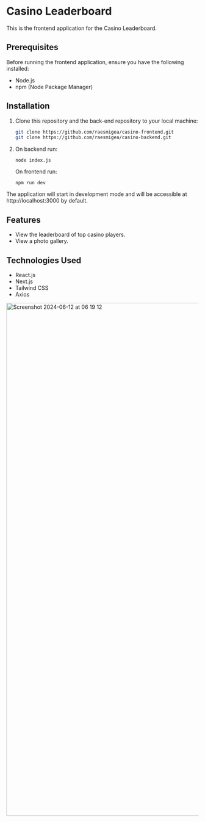 # Casino Leaderboard

This is the frontend application for the Casino Leaderboard.

## Prerequisites

Before running the frontend application, ensure you have the following installed:

- Node.js
- npm (Node Package Manager)

## Installation

1. Clone this repository and the back-end repository to your local machine:

   ```bash
   git clone https://github.com/raesmigea/casino-frontend.git
   git clone https://github.com/raesmigea/casino-backend.git

2. On backend run: 
   ```
   node index.js
   ```
   On frontend run:
   ```
   npm run dev
   ```


The application will start in development mode and will be accessible at http://localhost:3000 by default.

## Features
- View the leaderboard of top casino players.
- View a photo gallery.

## Technologies Used
- React.js
- Next.js
- Tailwind CSS
- Axios

<img width="1345" alt="Screenshot 2024-06-12 at 06 19 12" src="https://github.com/raresmigea/casino-frontend/assets/57077559/70600d71-6e91-41c1-98e6-9ca6649240b4">


